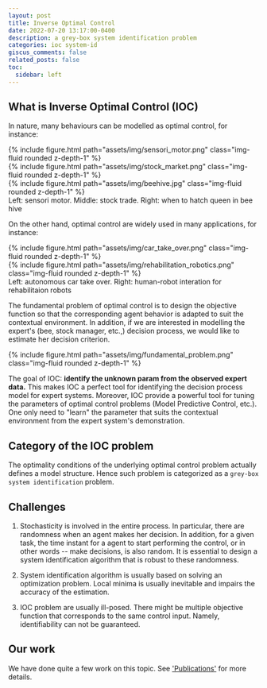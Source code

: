 ```yaml
---
layout: post
title: Inverse Optimal Control
date: 2022-07-20 13:17:00-0400
description: a grey-box system identification problem
categories: ioc system-id 
giscus_comments: false
related_posts: false
toc:
  sidebar: left
---
```


## What is Inverse Optimal Control (IOC)

In nature, many behaviours can be modelled as optimal control, for instance:

<div class="row mt-3">
    <div class="col-sm-3 mt-3 mt-md-0">
        {% include figure.html path="assets/img/sensori_motor.png" class="img-fluid rounded z-depth-1" %}
    </div>
    <div class="col-sm-4 mt-3 mt-md-0">
        {% include figure.html path="assets/img/stock_market.png" class="img-fluid rounded z-depth-1" %}
    </div>
    <div class="col-sm-4 mt-3 mt-md-0">
        {% include figure.html path="assets/img/beehive.jpg" class="img-fluid rounded z-depth-1" %}
    </div>
</div>
<div class="caption">
    Left: sensori motor. Middle: stock trade. Right: when to hatch queen in bee hive
</div>

On the other hand, optimal control are widely used in many applications, for instance:

<div class="row">
    <div class="col-sm-6 mt-3 mt-md-0">
        {% include figure.html path="assets/img/car_take_over.png" class="img-fluid rounded z-depth-1" %}
    </div>
    <div class="col-sm-5 mt-3 mt-md-0">
        {% include figure.html path="assets/img/rehabilitation_robotics.png" class="img-fluid rounded z-depth-1" %}
    </div>
</div>
<div class="caption">
    Left: autonomous car take over. Right: human-robot interation for rehabilitaion robots
</div>

The fundamental problem of optimal control is to design the objective function so that the corresponding agent behavior is adapted to suit the contextual environment. In addition, if we are interested in modelling the expert's (bee, stock manager, etc.,) decision process, we would like to estimate her decision criterion.

<div class="row">
  {% include figure.html path="assets/img/fundamental_problem.png" class="img-fluid rounded z-depth-1" %}
</div>

The goal of IOC: <b>identify the unknown param from the observed expert data.</b>
This makes IOC a perfect tool for identifying the decision process model for expert systems. Moreover, IOC provide a powerful tool for tuning the parameters of optimal control problems (Model Predictive Control, etc.). One only need to "learn" the parameter that suits the contextual environment from the expert system's demonstration.

## Category of the IOC problem
The optimality conditions of the underlying optimal control problem actually defines a model structure. Hence such problem is categorized as a `grey-box system identification` problem.

## Challenges
1. Stochasticity is involved in the entire process. In particular, there are randomness when an agent makes her decision. In addition, for a given task, the time instant for a agent to start performing the control, or in other words -- make decisions, is also random. It is essential to design a system identification algorithm that is robust to these randomness.

2. System identification algorithm is usually based on solving an optimization problem. Local minima is usually inevitable and impairs the accuracy of the estimation.

3. IOC problem are usually ill-posed. There might be multiple objective function that corresponds to the same control input. Namely, identifiability can not be guaranteed.

## Our work
We have done quite a few work on this topic. See ['Publications'](/publications/) for more details.